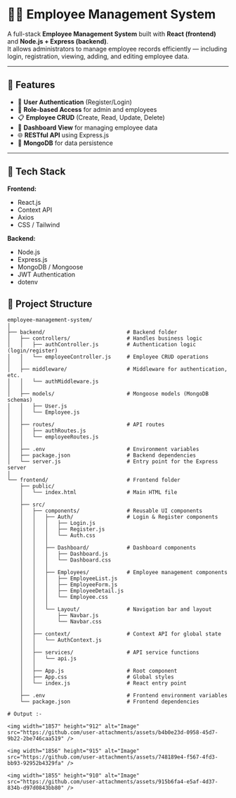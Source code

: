 # 👨‍💼 Employee Management System

A full-stack **Employee Management System** built with **React (frontend)** and **Node.js + Express (backend)**.  
It allows administrators to manage employee records efficiently — including login, registration, viewing, adding, and editing employee data.

---

## 🚀 Features

- 🔐 **User Authentication** (Register/Login)
- 👥 **Role-based Access** for admin and employees
- 📋 **Employee CRUD** (Create, Read, Update, Delete)
- 🧭 **Dashboard View** for managing employee data
- 🌐 **RESTful API** using Express.js
- 💾 **MongoDB** for data persistence

---

## 🧩 Tech Stack

**Frontend:**
- React.js  
- Context API  
- Axios  
- CSS / Tailwind  

**Backend:**
- Node.js  
- Express.js  
- MongoDB / Mongoose  
- JWT Authentication  
- dotenv  

## 📂 Project Structure

```text
employee-management-system/
│
├── backend/                          # Backend folder
│   ├── controllers/                  # Handles business logic
│   │   ├── authController.js         # Authentication logic (login/register)
│   │   └── employeeController.js     # Employee CRUD operations
│   │
│   ├── middleware/                   # Middleware for authentication, etc.
│   │   └── authMiddleware.js
│   │
│   ├── models/                       # Mongoose models (MongoDB schemas)
│   │   ├── User.js
│   │   └── Employee.js
│   │
│   ├── routes/                       # API routes
│   │   ├── authRoutes.js
│   │   └── employeeRoutes.js
│   │
│   ├── .env                          # Environment variables
│   ├── package.json                  # Backend dependencies
│   └── server.js                     # Entry point for the Express server
│
└── frontend/                         # Frontend folder
    ├── public/
    │   └── index.html                # Main HTML file
    │
    ├── src/
    │   ├── components/               # Reusable UI components
    │   │   ├── Auth/                 # Login & Register components
    │   │   │   ├── Login.js
    │   │   │   ├── Register.js
    │   │   │   └── Auth.css
    │   │   │
    │   │   ├── Dashboard/            # Dashboard components
    │   │   │   ├── Dashboard.js
    │   │   │   └── Dashboard.css
    │   │   │
    │   │   ├── Employees/            # Employee management components
    │   │   │   ├── EmployeeList.js
    │   │   │   ├── EmployeeForm.js
    │   │   │   ├── EmployeeDetail.js
    │   │   │   └── Employee.css
    │   │   │
    │   │   └── Layout/               # Navigation bar and layout
    │   │       ├── Navbar.js
    │   │       └── Navbar.css
    │   │
    │   ├── context/                  # Context API for global state
    │   │   └── AuthContext.js
    │   │
    │   ├── services/                 # API service functions
    │   │   └── api.js
    │   │
    │   ├── App.js                    # Root component
    │   ├── App.css                   # Global styles
    │   └── index.js                  # React entry point
    │
    ├── .env                          # Frontend environment variables
    └── package.json                  # Frontend dependencies

# Output :-

<img width="1857" height="912" alt="Image" src="https://github.com/user-attachments/assets/b4b0e23d-0958-45d7-9b22-2be746caa519" />

<img width="1856" height="915" alt="Image" src="https://github.com/user-attachments/assets/748189e4-f567-4fd3-bb93-92952b4329fa" />

<img width="1855" height="910" alt="Image" src="https://github.com/user-attachments/assets/915b6fa4-e5af-4d37-834b-d97d0843bb80" />

